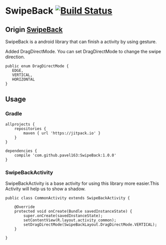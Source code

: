 SwipeBack [![Build Status](https://travis-ci.org/liuguangqiang/SwipeBack.png?branch=master)](https://travis-ci.org/liuguangqiang/SwipeBack)
===========

## Origin [SwipeBack](https://github.com/liuguangqiang/SwipeBack)

SwipeBack is a android library that can finish a activity by using gesture.

Added DragDirectMode. You can set DragDirectMode to change the swipe direction.
```
public enum DragDirectMode {
   EDGE,
   VERTICAL,
   HORIZONTAL
}
```
## Usage

### Gradle
```
allprojects {
	repositories {
		maven { url 'https://jitpack.io' }
	}
}
```
```
dependencies {
   	compile 'com.github.pavel163:SwipeBack:1.0.0'
}
```

### SwipeBackActivity
SwipeBackActivity is a base activity for using this library more easier.This Activity will help us to show a shadow.

```
public class CommonActivity extends SwipeBackActivity {

    @Override
    protected void onCreate(Bundle savedInstanceState) {
        super.onCreate(savedInstanceState);
        setContentView(R.layout.activity_common);
        setDragDirectMode(SwipeBackLayout.DragDirectMode.VERTICAL);
    }

}
```


